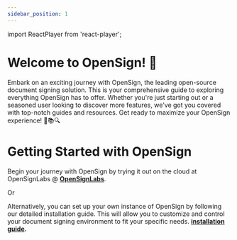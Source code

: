 ```yaml
---
sidebar_position: 1
---
```

import ReactPlayer from 'react-player';

# Welcome to OpenSign! 🌟
Embark on an exciting journey with OpenSign, the leading open-source document signing solution. This is your comprehensive guide to exploring everything OpenSign has to offer. Whether you're just starting out or a seasoned user looking to discover more features, we've got you covered with top-notch guides and resources. Get ready to maximize your OpenSign experience! 🎉📚🔍

<div>
    <ReactPlayer playing controls url='https://www.youtube.com/watch?v=GY_OP697EiU' />
</div>
        
# Getting Started with OpenSign

Begin your journey with OpenSign by trying it out on the cloud at OpenSignLabs @ **[OpenSignLabs](https://app.opensignlabs.com)**.

Or

Alternatively, you can set up your own instance of OpenSign by following our detailed installation guide. This will allow you to customize and control your document signing environment to fit your specific needs. **[installation guide](https://docs.opensignlabs.com/docs/self-host/intro).**
